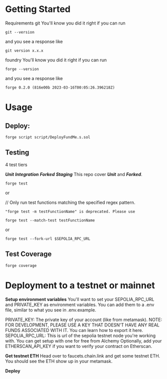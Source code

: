# Getting Started
Requirements
git
You'll know you did it right if you can run 
```shell
git --version 
```
and you see a response like 
```shell
git version x.x.x
```
foundry
You'll know you did it right if you can run 
```shell
forge --version
```
and you see a response like 
```shell
forge 0.2.0 (816e00b 2023-03-16T00:05:26.396218Z)
```
# Usage
## Deploy:
```shell
forge script script/DeployFundMe.s.sol
```
## Testing
4 test tiers 

***Unit***
***Integration***
***Forked***
***Staging***
This repo cover ***Unit*** and ***Forked***.

```shell
forge test
```
or

// Only run test functions matching the specified regex pattern.

```shell
"forge test -m testFunctionName" is deprecated. Please use 

forge test --match-test testFunctionName
```
or

```shell
forge test --fork-url $SEPOLIA_RPC_URL
```

## Test Coverage
```shell
forge coverage
```

# Deployment to a testnet or mainnet

**Setup environment variables**
You'll want to set your SEPOLIA_RPC_URL and PRIVATE_KEY as environment variables. You can add them to a .env file, similar to what you see in .env.example.

PRIVATE_KEY: The private key of your account (like from metamask). NOTE: FOR DEVELOPMENT, PLEASE USE A KEY THAT DOESN'T HAVE ANY REAL FUNDS ASSOCIATED WITH IT.
You can learn how to export it here.
SEPOLIA_RPC_URL: This is url of the sepolia testnet node you're working with. You can get setup with one for free from Alchemy
Optionally, add your ETHERSCAN_API_KEY if you want to verify your contract on Etherscan.

**Get testnet ETH**
Head over to faucets.chain.link and get some testnet ETH. You should see the ETH show up in your metamask.

**Deploy**
